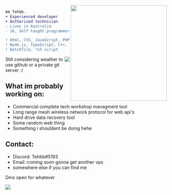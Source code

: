 <img align="right" height="300" src="https://cdn.discordapp.com/attachments/890282402008686622/970206730048901120/github_readme_image.jpg"/>
<!-- this image is not mine btw and idk where I found it --->

```diff
Am Tehbb.
+ Experienced developer
+ Authorised technician
- Lives in Australia
- 16, Self taught programmer
```

```diff 
! Html, CSS, JavaScript, PHP,
! Node.js, TypeScript, C++, C, SQL, python, Lua,
! Batchfile, *sh script
```
<!-- ![](https://komarev.com/ghpvc/?username=tehbb3) -->

<img align="right" src="https://komarev.com/ghpvc/?username=tehbb3"/>


<!-- <br> -->
Still considering weather to use github or a private git server :/

What im probably working on:
-
- Commercial complete tech workshop managment tool
- Long range mesh wireless network protocol for web api's
- Hard drive data recovery tool
- Some random web thing
- Something i shouldent be doing hehe

Contact:
-
- Discord: Tehbb#5193
- Email: *coming soon* gonna get another vps
- somewhere else if you can find me

Dms open for whatever

<!-- page stactistic tracker, older -->
![](https://hit.yhype.me/github/profile?user_id=62781302)
